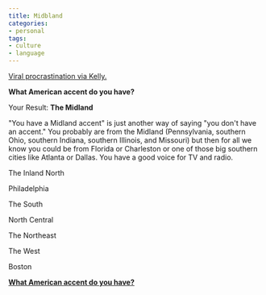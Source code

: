 ```yaml
---
title: Midbland
categories:
- personal
tags:
- culture
- language
---
```


[Viral procrastination via Kelly.][1]  


   [1]: http://www.louderplease.com/2006/11/01/well-dammit/

**What American accent do you have?**

Your Result: **The Midland**

"You have a Midland accent" is just another way of saying "you don't have an accent."  You probably are from the Midland (Pennsylvania, southern Ohio, southern Indiana, southern Illinois, and Missouri) but then for all we know you could be from Florida or Charleston or one of those big southern cities like Atlanta or Dallas.  You have a good voice for TV and radio.

The Inland North

Philadelphia

The South

North Central

The Northeast

The West

Boston

[**What American accent do you have?**][2]

   [2]: http://www.gotoquiz.com/what_american_accent_do_you_have


